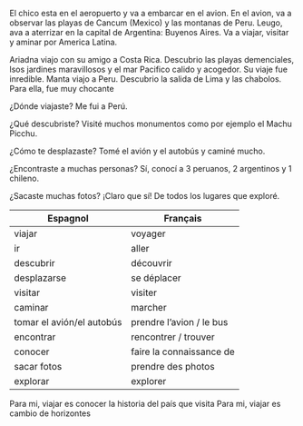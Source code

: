 El chico esta en el aeropuerto y va a embarcar en el avion. En el avion, va a observar las playas de Cancum (Mexico) y las montanas de Peru. Leugo, ava a aterrizar en la capital de Argentina: Buyenos Aires. Va a viajar, visitar y aminar por America Latina.

Ariadna viajo con su amigo a Costa Rica. Descubrio las playas demenciales, lsos jardines maravillosos y el mar Pacifico calido y acogedor. Su viaje fue inredible. Manta viajo a Peru. Descubrio la salida de Lima y las chabolos. Para ella, fue muy chocante


¿Dónde viajaste?
Me fui a Perú.


¿Qué descubriste?
Visité muchos monumentos como por ejemplo el Machu Picchu.


¿Cómo te desplazaste?
Tomé el avión y el autobús y caminé mucho.


¿Encontraste a muchas personas?
Sí, conocí a 3 peruanos, 2 argentinos y 1 chileno.


¿Sacaste muchas fotos?
¡Claro que sí! De todos los lugares que exploré.


| Espagnol                  | Français                 |
| ------------------------- | ------------------------ |
| viajar                    | voyager                  |
| ir                        | aller                    |
| descubrir                 | découvrir                |
| desplazarse               | se déplacer              |
| visitar                   | visiter                  |
| caminar                   | marcher                  |
| tomar el avión/el autobús | prendre l’avion / le bus |
| encontrar                 | rencontrer / trouver     |
| conocer                   | faire la connaissance de |
| sacar fotos               | prendre des photos       |
| explorar                  | explorer                 |

Para mi, viajar es conocer la historia del país que visita
Para mi, viajar es cambio de horizontes